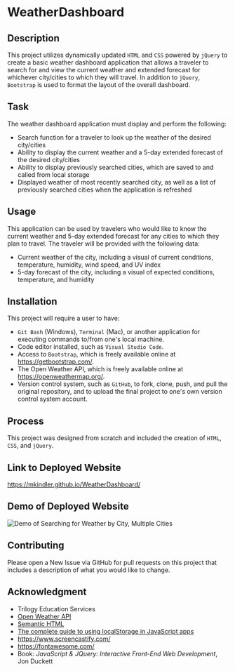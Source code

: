 # WeatherDashboard

## Description

This project utilizes dynamically updated `HTML` and `CSS` powered by `jQuery` to create a basic weather dashboard application that allows a traveler to search for and view the current weather and extended forecast for whichever city/cities to which they will travel.  In addition to `jQuery`, `Bootstrap` is used to format the layout of the overall dashboard.

## Task

The weather dashboard application must display and perform the following:
* Search function for a traveler to look up the weather of the desired city/cities
* Ability to display the current weather and a 5-day extended forecast of the desired city/cities
* Ability to display previously searched cities, which are saved to and called from local storage
* Displayed weather of most recently searched city, as well as a list of previously searched cities when the application is refreshed

## Usage

This application can be used by travelers who would like to know the current weather and 5-day extended forecast for any cities to which they plan to travel.  The traveler will be provided with the following data:
* Current weather of the city, including a visual of current conditions, temperature, humidity, wind speed, and UV index
* 5-day forecast of the city, including a visual of expected conditions, temperature, and humidity

## Installation

This project will require a user to have:
* `Git Bash` (Windows), `Terminal` (Mac), or another application for executing commands to/from one's local machine.
* Code editor installed, such as `Visual Studio Code`.
* Access to `Bootstrap`, which is freely available online at https://getbootstrap.com/.
* The Open Weather API, which is freely available online at https://openweathermap.org/.
* Version control system, such as `GitHub`, to fork, clone, push, and pull the original repository, and to upload the final project to one's own version control system account.

## Process

This project was designed from scratch and included the creation of `HTML`, `CSS`, and `jQuery`.

## Link to Deployed Website
https://mkindler.github.io/WeatherDashboard/

## Demo of Deployed Website
![Demo of Searching for Weather by City, Multiple Cities](assets/media/weather-dashboard-demo.gif)

## Contributing

Please open a New Issue via GitHub for pull requests on this project that includes a description of what you would like to change.

## Acknowledgment

* Trilogy Education Services
* [Open Weather API](https://openweathermap.org/api)
* [Semantic HTML](https://www.w3schools.com/html/html5_semantic_elements.asp)
* [The complete guide to using localStorage in JavaScript apps](https://blog.logrocket.com/the-complete-guide-to-using-localstorage-in-javascript-apps-ba44edb53a36/)
* https://www.screencastify.com/
* https://fontawesome.com/
* Book:  <i>JavaScript & JQuery:  Interactive Front-End Web Development</i>, Jon Duckett
